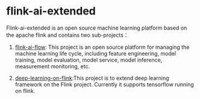 # flink-ai-extended

Flink-ai-extended is an open source machine learning platform based on the apache flink 
and contains two sub-projects：

1. [flink-ai-flow](flink-ai-flow): This project is an open source platform for managing the machine learning life cycle,
including feature engineering, model training, model evaluation, model service, model inference, measurement monitoring, etc.

2. [deep-learning-on-flink](deep-learning-on-flink):This project is to extend deep learning 
framework on the Flink project. Currently it supports tensorflow running on flink.
